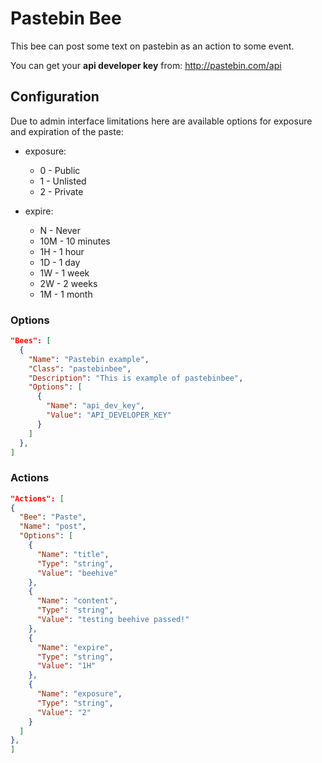 # Pastebin Bee

This bee can post some text on pastebin as an action to some event.

You can get your **api developer key** from: <http://pastebin.com/api>

## Configuration

Due to admin interface limitations here are available options for exposure and
expiration of the paste:

- exposure:

  - 0 - Public
  - 1 - Unlisted
  - 2 - Private

- expire:

  - N - Never
  - 10M - 10 minutes
  - 1H - 1 hour
  - 1D - 1 day
  - 1W - 1 week
  - 2W - 2 weeks
  - 1M - 1 month

### Options

```json
"Bees": [
  {
    "Name": "Pastebin example",
    "Class": "pastebinbee",
    "Description": "This is example of pastebinbee",
    "Options": [
      {
        "Name": "api_dev_key",
        "Value": "API_DEVELOPER_KEY"
      }
    ]
  },
]
```

### Actions

```json
"Actions": [
{
  "Bee": "Paste",
  "Name": "post",
  "Options": [
    {
      "Name": "title",
      "Type": "string",
      "Value": "beehive"
    },
    {
      "Name": "content",
      "Type": "string",
      "Value": "testing beehive passed!"
    },
    {
      "Name": "expire",
      "Type": "string",
      "Value": "1H"
    },
    {
      "Name": "exposure",
      "Type": "string",
      "Value": "2"
    }
  ]
},
]
```
